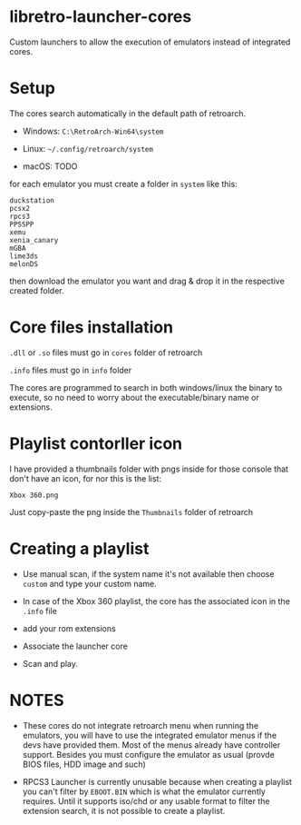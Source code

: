 # libretro-launcher-cores
Custom launchers to allow the execution of emulators instead of integrated cores.

# Setup

The cores search automatically in the default path of retroarch.

- Windows: `C:\RetroArch-Win64\system`

- Linux: `~/.config/retroarch/system`

- macOS: TODO

for each emulator you must create a folder in `system` like this:

```
duckstation
pcsx2
rpcs3
PPSSPP
xemu
xenia_canary
mGBA
lime3ds
melonDS
```

then download the emulator you want and drag & drop it in the respective created folder.

# Core files installation

`.dll` or `.so` files must go in `cores` folder of retroarch

`.info` files must go in `info` folder

The cores are programmed to search in both windows/linux the binary to execute, so no need to worry about the executable/binary name or extensions.


# Playlist contorller icon

I have provided a thumbnails folder with pngs inside for those console that don't have an icon, for nor this is the list:

```
Xbox 360.png
```

Just copy-paste the png inside the `Thumbnails` folder of retroarch

# Creating a playlist

- Use manual scan, if the system name it's not available then choose `custom` and type your custom name.

- In case of the Xbox 360 playlist, the core has the associated icon in the `.info` file

- add your rom extensions

- Associate the launcher core

- Scan and play.

# NOTES

- These cores do not integrate retroarch menu when running the emulators, you will have to use the integrated emulator menus if the devs have provided them.
  Most of the menus already have controller support. Besides you must configure the emulator as usual (provde BIOS files, HDD image and such)

- RPCS3 Launcher is currently unusable because when creating a playlist you can't filter by `EBOOT.BIN` which is what the emulator currently requires. Until it supports iso/chd
  or any usable format to filter the extension search, it is not possible to create a playlist.
